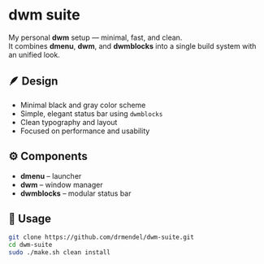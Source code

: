 # dwm suite

My personal **dwm** setup — minimal, fast, and clean.  
It combines **dmenu**, **dwm**, and **dwmblocks** into a single build system with an unified look.

## 🪶 Design
- Minimal black and gray color scheme  
- Simple, elegant status bar using `dwmblocks`  
- Clean typography and layout  
- Focused on performance and usability

## ⚙️ Components
- **dmenu** – launcher  
- **dwm** – window manager  
- **dwmblocks** – modular status bar  

## 🔧 Usage

```bash
git clone https://github.com/drmendel/dwm-suite.git
cd dwm-suite
sudo ./make.sh clean install
```

